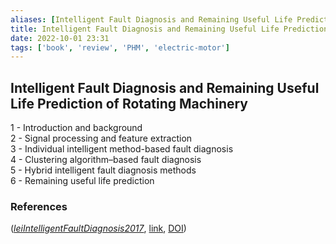 ```yaml
---
aliases: [Intelligent Fault Diagnosis and Remaining Useful Life Prediction of Rotating Machinery]
title: Intelligent Fault Diagnosis and Remaining Useful Life Prediction of Rotating Machinery
date: 2022-10-01 23:31
tags: ['book', 'review', 'PHM', 'electric-motor']
---
```


## Intelligent Fault Diagnosis and Remaining Useful Life Prediction of Rotating Machinery
  

1 - Introduction and background  
2 - Signal processing and feature extraction  
3 - Individual intelligent method-based fault diagnosis  
4 - Clustering algorithm–based fault diagnosis  
5 - Hybrid intelligent fault diagnosis methods  
6 - Remaining useful life prediction

### References

(_[leiIntelligentFaultDiagnosis2017](zotero://select/library/items/EDJ2QLHN)_, [link](https://www.elsevier.com/books/intelligent-fault-diagnosis-and-remaining-useful-life-prediction-of-rotating-machinery/lei/978-0-12-811534-3), [DOI](https://doi.org/))
